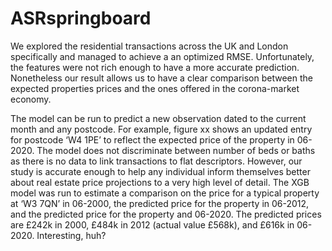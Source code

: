 # ASRspringboard

We explored the residential transactions across the UK and London specifically and managed to achieve a an optimized RMSE. Unfortunately, the features were not rich enough to have a more accurate prediction. Nonetheless our result allows us to have a clear comparison between the expected properties prices and the ones offered in the corona-market economy. 

The model can be run to predict a new observation dated to the current month and any postcode. For example, figure xx shows an updated entry for postcode ‘W4 1PE’ to reflect the expected price of the property in 06-2020. The model does not discriminate between number of beds or baths as there is no data to link transactions to flat descriptors. However, our study is accurate enough to help any individual inform themselves better about real estate price projections to a very high level of detail. The XGB model was run to estimate a comparison on the price for a typical property at ‘W3 7QN’ in 06-2000, the predicted price for the property in 06-2012, and the predicted price for the property and 06-2020. The predicted prices are £242k in 2000, £484k in 2012 (actual value £568k), and £616k in 06-2020. Interesting, huh?
